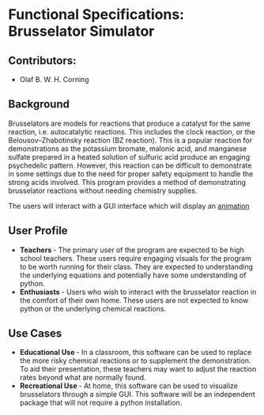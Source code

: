 # Functional Specifications: Brusselator Simulator

## Contributors:
<ul>
  <li>Olaf B. W. H. Corning</li>
</ul>

## Background
  Brusselators are models for reactions that produce a catalyst for the same reaction, i.e. autocatalytic reactions. This includes the clock reaction, or the Belousov–Zhabotinsky reaction (BZ reaction). 
  This is a popular reaction for demonstrations as the potassium bromate, malonic acid, and manganese sulfate prepared in a heated solution of sulfuric acid produce an engaging psychedelic pattern. 
  However, this reaction can be difficult to demonstrate in some settings due to the need for proper safety equipment to handle the strong acids involved. 
  This program provides a method of demonstrating brusselator reactions without needing chemistry supplies. 

  The users will interact with a GUI interface which will display an [animation](https://en.wikipedia.org/wiki/Brusselator#/media/File:Brusselator_space.gif)
## User Profile
<ul>
  <li> <b> Teachers </b> - The primary user of the program are expected to be high school teachers. These users require engaging visuals for the program to be worth running for their class. They are expected to understanding the underlying equations and potentially have some understanding of python. 
  </li>
  <li>
    <b> Enthusiasts </b> - Users who wish to interact with the brusselator reaction in the comfort of their own home. These users are not expected to know python or the underlying chemical reactions. 
  </li>
</ul>

## Use Cases 
<ul>
  <li>
    <b>Educational Use </b> - In a classroom, this software can be used to replace the more risky chemical reactions or to supplement the demonstration. To aid their presentation, these teachers may want to adjust the reaction rates beyond what are normally found.
  </li>
  <li>
    <b>Recreational Use </b> - At home, this software can be used to visualize brusselators through a simple GUI. This software will be an independent package that will not require a python installation. 
  </li>
</ul>
